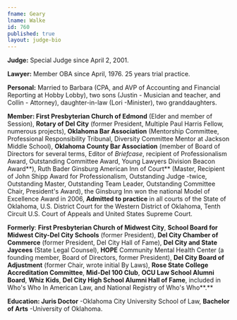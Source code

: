 ```yaml
---
fname: Geary
lname: Walke
id: 760
published: true
layout: judge-bio
---
```

**Judge:** Special Judge since April 2, 2001.

**Lawyer:** Member OBA since April, 1976. 25 years trial practice.

**Personal:** Married to Barbara (CPA, and AVP of Accounting and
Financial Reporting at Hobby Lobby), two sons (Justin - Musician and
teacher, and Collin - Attorney), daughter-in-law (Lori -Minister), two
granddaughters.

**Member: First Presbyterian Church of Edmond** (Elder and member of
Session), **Rotary of Del City** (former President, Multiple Paul Harris
Fellow, numerous projects), **Oklahoma Bar Association** (Mentorship
Committee, Professional Responsibility Tribunal, Diversity Committee
Mentor at Jackson Middle School), **Oklahoma County Bar Association**
(member of Board of Directors for several terms, Editor of *Briefcase*,
recipient of Professionalism Award, Outstanding Committee Award, Young
Lawyers Division Beacon Award**), Ruth Bader Ginsburg American Inn of
Court** (Master, Recipient of John Shipp Award for Professionalism,
Outstanding Judge -twice, Outstanding Master, Outstanding Team Leader,
Outstanding Committee Chair, President's Award), the Ginsburg Inn won
the national Model of Excellence Award in 2006, **Admitted to practice**
in all courts of the State of Oklahoma, U.S. District Court for the
Western District of Oklahoma, Tenth Circuit U.S. Court of Appeals and
United States Supreme Court.

**Formerly**: **First Presbyterian Church of Midwest City**, **School
Board for Midwest City-Del City Schools** (former President), **Del City
Chamber of Commerce** (former President, Del City Hall of Fame), **Del
City and State Jaycees** (State Legal Counsel), **HOPE** Community
Mental Health Center (a founding member, Board of Directors, former
President), **Del City Board of Adjustment** (former Chair, wrote
initial By Laws), **Rose State College Accreditation Committee**,
**Mid-Del 100 Club**, **OCU Law School Alumni Board**, **Whiz Kids**,
**Del City High School Alumni Hall of Fame**, included in Who's Who In
American Law, and National Registry of Who's Who**.**

**Education: Juris Doctor** -Oklahoma City University School of Law,
**Bachelor of Arts** -University of Oklahoma.
